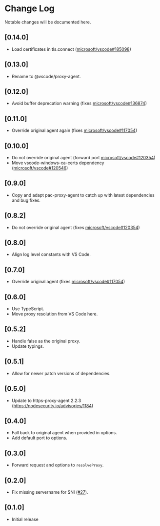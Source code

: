 # Change Log
Notable changes will be documented here.

## [0.14.0]
- Load certificates in tls.connect ([microsoft/vscode#185098](https://github.com/microsoft/vscode/issues/185098))

## [0.13.0]
- Rename to @vscode/proxy-agent.

## [0.12.0]
- Avoid buffer deprecation warning (fixes [microsoft/vscode#136874](https://github.com/microsoft/vscode/issues/136874))

## [0.11.0]
- Override original agent again (fixes [microsoft/vscode#117054](https://github.com/microsoft/vscode/issues/117054))

## [0.10.0]
- Do not override original agent (forward port [microsoft/vscode#120354](https://github.com/microsoft/vscode/issues/120354))
- Move vscode-windows-ca-certs dependency ([microsoft/vscode#120546](https://github.com/microsoft/vscode/issues/120546))

## [0.9.0]
- Copy and adapt pac-proxy-agent to catch up with latest dependencies and bug fixes.

## [0.8.2]
- Do not override original agent (fixes [microsoft/vscode#120354](https://github.com/microsoft/vscode/issues/120354))

## [0.8.0]
- Align log level constants with VS Code.

## [0.7.0]
- Override original agent (fixes [microsoft/vscode#117054](https://github.com/microsoft/vscode/issues/117054))

## [0.6.0]
- Use TypeScript.
- Move proxy resolution from VS Code here.

## [0.5.2]
- Handle false as the original proxy.
- Update typings.

## [0.5.1]
- Allow for newer patch versions of dependencies.

## [0.5.0]
- Update to https-proxy-agent 2.2.3 (https://nodesecurity.io/advisories/1184)

## [0.4.0]
- Fall back to original agent when provided in options.
- Add default port to options.

## [0.3.0]
- Forward request and options to `resolveProxy`.

## [0.2.0]
- Fix missing servername for SNI ([#27](https://github.com/Microsoft/vscode/issues/64133)).

## [0.1.0]
- Initial release